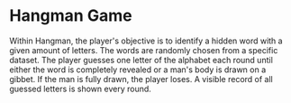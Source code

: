 # Hangman Game

Within Hangman, the player's objective is to identify a hidden word with a given amount of letters. The words are randomly chosen from a specific dataset. The player guesses one letter of the alphabet each round until either the word is completely revealed or a man's body is drawn on a gibbet. If the man is fully drawn, the player loses. A visible record of all guessed letters is shown every round.
